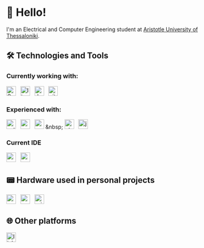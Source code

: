 # 👋 Hello!

I'm an Electrical and Computer Engineering student at [Aristotle University of Thessaloniki](https://www.auth.gr/en/).

## 🛠  Technologies and Tools 

### Currently working with:
[<img src="https://img.shields.io/badge/C%2B%2B-00599C?logo=c%2B%2B&logoColor=white" alt="Cpp" title="cpp" height="25" />](https://isocpp.org/)
&nbsp;
[<img src="https://img.shields.io/badge/Linux-FCC624?logo=linux&logoColor=black" alt="linux" title="Linux" height="25" />](https://www.linux.org/)
&nbsp;
[<img src="https://img.shields.io/badge/Docker-007CFF?logo=docker&logoColor=white" alt="docker" title="Docker" height="25" />](https://www.docker.com/)
&nbsp;
[<img src="https://img.shields.io/badge/GIT-E44C30?logo=git&logoColor=white" alt="git" title="Git" height="25" />](https://git-scm.com/)
&nbsp;

### Experienced with:
[<img src="https://img.shields.io/badge/Python-14354C?logo=python&logoColor=white" alt="python" title="Python" height="25" />](https://www.python.org/)
&nbsp;
[<img src="https://img.shields.io/badge/PostgreSQL-316192?logo=postgresql&logoColor=white" alt="postgres" title="PostgreSQL" height="25" />](https://www.postgresql.org/)
&nbsp;
[<img src="https://img.shields.io/badge/C-00599C?logo=c&logoColor=white" alt="c" title="C" height="25" />]([https://en.wikipedia.org/wiki/C_(programming_language)](https://www.iso.org/standard/74528.html))
&nbsp;
[<img src="https://img.shields.io/badge/QT-00A95C?logo=qt&logoColor=white" alt="qt" title="QT" height="25" />](https://www.qt.io/)
&nbsp;
[<img src="https://img.shields.io/badge/Java-ED8B00?logo=openjdk&logoColor=white" alt="java" title="Java" height="25" />](https://www.java.com/en/)
&nbsp;

### Current IDE
[<img src="https://img.shields.io/badge/Visual_Studio-5C2D91?logo=visual%20studio&logoColor=white" alt="vs" title="Visual Studio" height="25" />](https://visualstudio.microsoft.com/)
&nbsp;
[<img src="https://img.shields.io/badge/Visual_Studio_Code-0078D4?logo=visual%20studio%20code&logoColor=white" alt="vscode" title="Visual Studio Code" height="25" />](https://code.visualstudio.com/)
&nbsp;

## 📟 Hardware used in personal projects

[<img src="https://img.shields.io/badge/ESP-ED3D2D?logo=espressif&logoColor=white" alt="esp" title="ESP" height="25" />](https://www.espressif.com/)
&nbsp;
[<img src="https://img.shields.io/badge/Arduino-00979D?&logo=arduino&logoColor=white" alt="arduino" title="Arduino" height="25" />](https://www.arduino.cc/)
&nbsp;
[<img src="https://img.shields.io/badge/Raspberry%20Pi-D32056?logo=raspberrypi&logoColor=white" alt="rpi" title="Raspberry" height="25" />](https://www.raspberrypi.org/)
&nbsp;

## 🌐 Other platforms

[<img src="https://img.shields.io/badge/LinkedIn-0077B5?logo=linkedin&logoColor=white" alt="linkedin" title="LinkedIn" height="25" />](https://www.linkedin.com/in/selivanof/)
